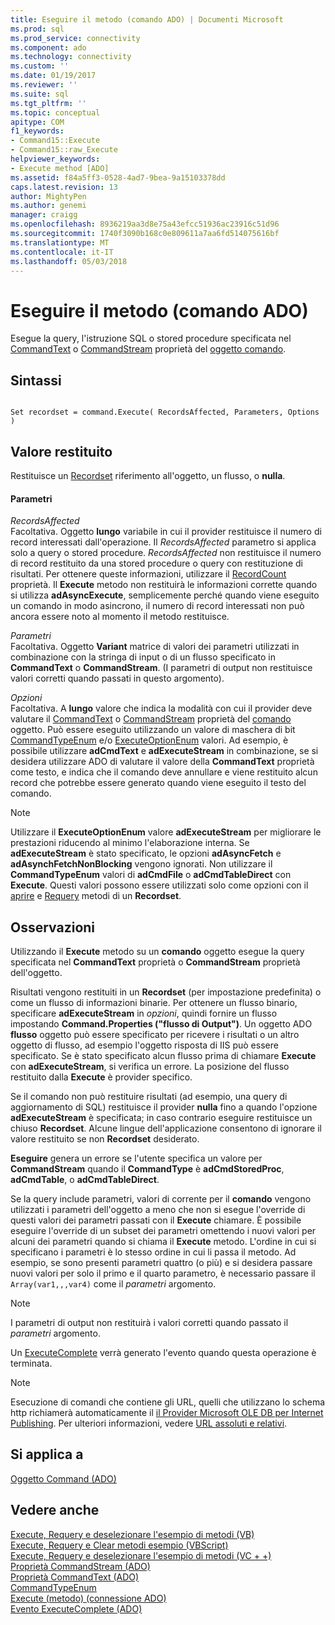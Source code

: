 ```yaml
---
title: Eseguire il metodo (comando ADO) | Documenti Microsoft
ms.prod: sql
ms.prod_service: connectivity
ms.component: ado
ms.technology: connectivity
ms.custom: ''
ms.date: 01/19/2017
ms.reviewer: ''
ms.suite: sql
ms.tgt_pltfrm: ''
ms.topic: conceptual
apitype: COM
f1_keywords:
- Command15::Execute
- Command15::raw_Execute
helpviewer_keywords:
- Execute method [ADO]
ms.assetid: f84a5ff3-0528-4ad7-9bea-9a15103378dd
caps.latest.revision: 13
author: MightyPen
ms.author: genemi
manager: craigg
ms.openlocfilehash: 8936219aa3d8e75a43efcc51936ac23916c51d96
ms.sourcegitcommit: 1740f3090b168c0e809611a7aa6fd514075616bf
ms.translationtype: MT
ms.contentlocale: it-IT
ms.lasthandoff: 05/03/2018
---
```

# <a name="execute-method-ado-command"></a>Eseguire il metodo (comando ADO)
Esegue la query, l'istruzione SQL o stored procedure specificata nel [CommandText](../../../ado/reference/ado-api/commandtext-property-ado.md) o [CommandStream](../../../ado/reference/ado-api/commandstream-property-ado.md) proprietà del [oggetto comando](../../../ado/reference/ado-api/command-object-ado.md).  
  
## <a name="syntax"></a>Sintassi  
  
```  
  
Set recordset = command.Execute( RecordsAffected, Parameters, Options )  
```  
  
## <a name="return-value"></a>Valore restituito  
 Restituisce un [Recordset](../../../ado/reference/ado-api/recordset-object-ado.md) riferimento all'oggetto, un flusso, o **nulla**.  
  
#### <a name="parameters"></a>Parametri  
 *RecordsAffected*  
 Facoltativa. Oggetto **lungo** variabile in cui il provider restituisce il numero di record interessati dall'operazione. Il *RecordsAffected* parametro si applica solo a query o stored procedure. *RecordsAffected* non restituisce il numero di record restituito da una stored procedure o query con restituzione di risultati. Per ottenere queste informazioni, utilizzare il [RecordCount](../../../ado/reference/ado-api/recordcount-property-ado.md) proprietà. Il **Execute** metodo non restituirà le informazioni corrette quando si utilizza **adAsyncExecute**, semplicemente perché quando viene eseguito un comando in modo asincrono, il numero di record interessati non può ancora essere noto al momento il metodo restituisce.  
  
 *Parametri*  
 Facoltativa. Oggetto **Variant** matrice di valori dei parametri utilizzati in combinazione con la stringa di input o di un flusso specificato in **CommandText** o **CommandStream**. (I parametri di output non restituisce valori corretti quando passati in questo argomento).  
  
 *Opzioni*  
 Facoltativa. A **lungo** valore che indica la modalità con cui il provider deve valutare il [CommandText](../../../ado/reference/ado-api/commandtext-property-ado.md) o [CommandStream](../../../ado/reference/ado-api/commandstream-property-ado.md) proprietà del [comando](../../../ado/reference/ado-api/command-object-ado.md) oggetto. Può essere eseguito utilizzando un valore di maschera di bit [CommandTypeEnum](../../../ado/reference/ado-api/commandtypeenum.md) e/o [ExecuteOptionEnum](../../../ado/reference/ado-api/executeoptionenum.md) valori. Ad esempio, è possibile utilizzare **adCmdText** e **adExecuteStream** in combinazione, se si desidera utilizzare ADO di valutare il valore della **CommandText** proprietà come testo, e indica che il comando deve annullare e viene restituito alcun record che potrebbe essere generato quando viene eseguito il testo del comando.  
  
> [!NOTE]
>  Utilizzare il **ExecuteOptionEnum** valore **adExecuteStream** per migliorare le prestazioni riducendo al minimo l'elaborazione interna. Se **adExecuteStream** è stato specificato, le opzioni **adAsyncFetch** e **adAsynchFetchNonBlocking** vengono ignorati. Non utilizzare il **CommandTypeEnum** valori di **adCmdFile** o **adCmdTableDirect** con **Execute**. Questi valori possono essere utilizzati solo come opzioni con il [aprire](../../../ado/reference/ado-api/open-method-ado-recordset.md) e [Requery](../../../ado/reference/ado-api/requery-method.md) metodi di un **Recordset**.  
  
## <a name="remarks"></a>Osservazioni  
 Utilizzando il **Execute** metodo su un **comando** oggetto esegue la query specificata nel **CommandText** proprietà o **CommandStream** proprietà dell'oggetto.  
  
 Risultati vengono restituiti in un **Recordset** (per impostazione predefinita) o come un flusso di informazioni binarie. Per ottenere un flusso binario, specificare **adExecuteStream** in *opzioni*, quindi fornire un flusso impostando **Command.Properties ("flusso di Output")**. Un oggetto ADO **flusso** oggetto può essere specificato per ricevere i risultati o un altro oggetto di flusso, ad esempio l'oggetto risposta di IIS può essere specificato. Se è stato specificato alcun flusso prima di chiamare **Execute** con **adExecuteStream**, si verifica un errore. La posizione del flusso restituito dalla **Execute** è provider specifico.  
  
 Se il comando non può restituire risultati (ad esempio, una query di aggiornamento di SQL) restituisce il provider **nulla** fino a quando l'opzione **adExecuteStream** è specificata; in caso contrario eseguire restituisce un chiuso **Recordset**. Alcune lingue dell'applicazione consentono di ignorare il valore restituito se non **Recordset** desiderato.  
  
 **Eseguire** genera un errore se l'utente specifica un valore per **CommandStream** quando il **CommandType** è **adCmdStoredProc**,  **adCmdTable**, o **adCmdTableDirect**.  
  
 Se la query include parametri, valori di corrente per il **comando** vengono utilizzati i parametri dell'oggetto a meno che non si esegue l'override di questi valori dei parametri passati con il **Execute** chiamare. È possibile eseguire l'override di un subset dei parametri omettendo i nuovi valori per alcuni dei parametri quando si chiama il **Execute** metodo. L'ordine in cui si specificano i parametri è lo stesso ordine in cui li passa il metodo. Ad esempio, se sono presenti parametri quattro (o più) e si desidera passare nuovi valori per solo il primo e il quarto parametro, è necessario passare il `Array(var1,,,var4)` come il *parametri* argomento.  
  
> [!NOTE]
>  I parametri di output non restituirà i valori corretti quando passato il *parametri* argomento.  
  
 Un [ExecuteComplete](../../../ado/reference/ado-api/executecomplete-event-ado.md) verrà generato l'evento quando questa operazione è terminata.  
  
> [!NOTE]
>  Esecuzione di comandi che contiene gli URL, quelli che utilizzano lo schema http richiamerà automaticamente il [il Provider Microsoft OLE DB per Internet Publishing](../../../ado/guide/appendixes/microsoft-ole-db-provider-for-internet-publishing.md). Per ulteriori informazioni, vedere [URL assoluti e relativi](../../../ado/guide/data/absolute-and-relative-urls.md).  
  
## <a name="applies-to"></a>Si applica a  
 [Oggetto Command (ADO)](../../../ado/reference/ado-api/command-object-ado.md)  
  
## <a name="see-also"></a>Vedere anche  
 [Execute, Requery e deselezionare l'esempio di metodi (VB)](../../../ado/reference/ado-api/execute-requery-and-clear-methods-example-vb.md)   
 [Execute, Requery e Clear metodi esempio (VBScript)](../../../ado/reference/ado-api/execute-requery-and-clear-methods-example-vbscript.md)   
 [Execute, Requery e deselezionare l'esempio di metodi (VC + +)](../../../ado/reference/ado-api/execute-requery-and-clear-methods-example-vc.md)   
 [Proprietà CommandStream (ADO)](../../../ado/reference/ado-api/commandstream-property-ado.md)   
 [Proprietà CommandText (ADO)](../../../ado/reference/ado-api/commandtext-property-ado.md)   
 [CommandTypeEnum](../../../ado/reference/ado-api/commandtypeenum.md)   
 [Execute (metodo) (connessione ADO)](../../../ado/reference/ado-api/execute-method-ado-connection.md)   
 [Evento ExecuteComplete (ADO)](../../../ado/reference/ado-api/executecomplete-event-ado.md)
